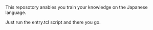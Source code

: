 This reposotory anables you train your knowledge on the Japanese language.

Just run the entry.tcl script and there you go.

